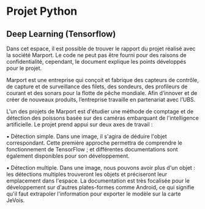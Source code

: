 # Projet Python
## Deep Learning (Tensorflow)

Dans cet espace, il est possible de trouver le rapport du projet réalisé avec la société Marport. Le code ne peut pas être fourni pour des raisons de confidentialité, cependant, le document explique les points développés pour le projet.

Marport est une entreprise qui conçoit et fabrique des capteurs de contrôle, de capture et de surveillance des filets, des sondeurs, des profileurs de courant et des sonars pour la flotte de pêche mondiale. Afin d’innover et de créer de nouveaux produits, l’entreprise travaille en partenariat avec l’UBS.

L'un des projets de Marport est d'étudier une méthode de comptage et de détection des poissons basée sur des caméras embarquant de l'intelligence artificielle. Le projet prend appui sur deux axes de travail :

▪ Détection simple. Dans une image, il s'agira de déduire l'objet correspondant. Cette première approche permettra de comprendre le fonctionnement de TensorFlow ; et différentes documentations sont également disponibles pour son développement.

▪ Détection multiple. Dans une image, nous pouvons avoir plus d'un objet : les détections multiples trouveront les objets et préciseront leur emplacement dans l'espace. La documentation est très focalisée pour le développement sur d'autres plates-formes comme Android, ce qui signifie qu'il faut extrapoler l'information pour exporter le modèle sur la carte JeVois.
